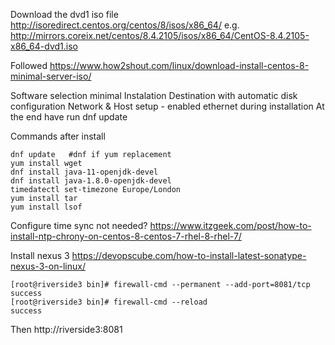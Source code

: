 
Download the dvd1 iso file http://isoredirect.centos.org/centos/8/isos/x86_64/
e.g. http://mirrors.coreix.net/centos/8.4.2105/isos/x86_64/CentOS-8.4.2105-x86_64-dvd1.iso

Followed https://www.how2shout.com/linux/download-install-centos-8-minimal-server-iso/

Software selection minimal
Instalation Destination with automatic disk configuration
Network & Host setup - enabled ethernet during installation
At the end have run dnf update


Commands after install
```
dnf update   #dnf if yum replacement 
yum install wget
dnf install java-11-openjdk-devel
dnf install java-1.8.0-openjdk-devel
timedatectl set-timezone Europe/London
yum install tar
yum install lsof
```

Configure time sync not needed? https://www.itzgeek.com/post/how-to-install-ntp-chrony-on-centos-8-centos-7-rhel-8-rhel-7/

Install nexus 3
https://devopscube.com/how-to-install-latest-sonatype-nexus-3-on-linux/
```
[root@riverside3 bin]# firewall-cmd --permanent --add-port=8081/tcp
success
[root@riverside3 bin]# firewall-cmd --reload
success
```

Then http://riverside3:8081
